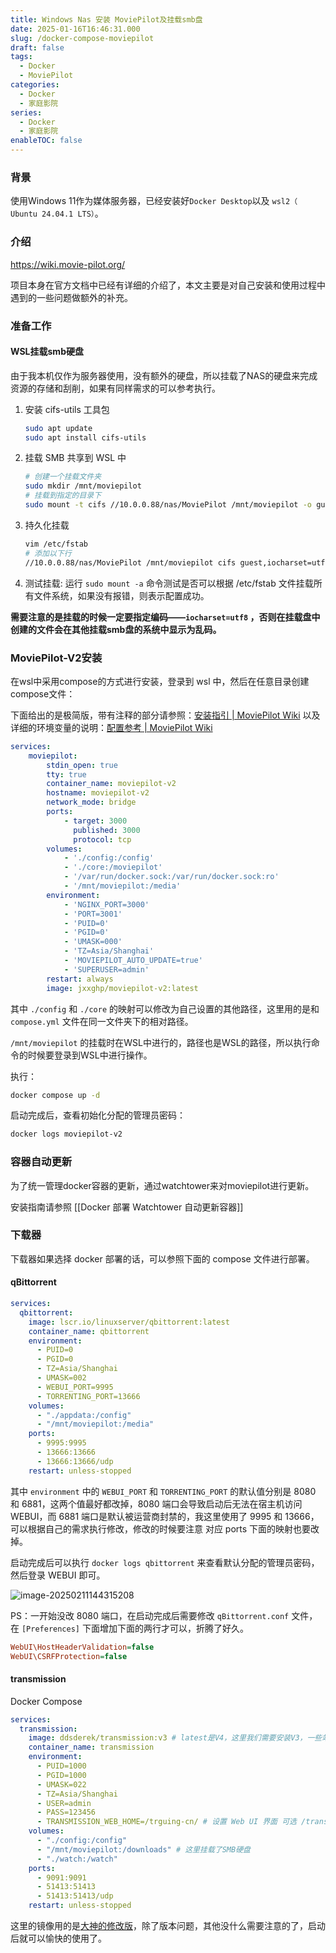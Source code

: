 ```yaml
---
title: Windows Nas 安装 MoviePilot及挂载smb盘
date: 2025-01-16T16:46:31.000
slug: /docker-compose-moviepilot
draft: false
tags:
  - Docker
  - MoviePilot
categories:
  - Docker
  - 家庭影院
series:
  - Docker
  - 家庭影院
enableTOC: false
---
```


### 背景

使用Windows 11作为媒体服务器，已经安装好`Docker Desktop`以及 `wsl2（ Ubuntu 24.04.1 LTS）`。

### 介绍

https://wiki.movie-pilot.org/

项目本身在官方文档中已经有详细的介绍了，本文主要是对自己安装和使用过程中遇到的一些问题做额外的补充。

### 准备工作

#### WSL挂载smb硬盘

由于我本机仅作为服务器使用，没有额外的硬盘，所以挂载了NAS的硬盘来完成资源的存储和刮削，如果有同样需求的可以参考执行。

1. 安装 cifs-utils 工具包

   ```bash
   sudo apt update
   sudo apt install cifs-utils
   ```

2. 挂载 SMB 共享到 WSL 中

   ```bash
   # 创建一个挂载文件夹
   sudo mkdir /mnt/moviepilot
   # 挂载到指定的目录下
   sudo mount -t cifs //10.0.0.88/nas/MoviePilot /mnt/moviepilot -o guest,iocharset=utf8,file_mode=0777,dir_mode=0777
   ```

3. 持久化挂载

   ```bash
   vim /etc/fstab
   # 添加以下行
   //10.0.0.88/nas/MoviePilot /mnt/moviepilot cifs guest,iocharset=utf8,file_mode=0777,dir_mode=0777,nofail 0 0
   ```

4. 测试挂载: 运行 `sudo mount -a` 命令测试是否可以根据 /etc/fstab 文件挂载所有文件系统，如果没有报错，则表示配置成功。



**需要注意的是挂载的时候一定要指定编码——`iocharset=utf8` ，否则在挂载盘中创建的文件会在其他挂载smb盘的系统中显示为乱码。**



### MoviePilot-V2安装

在wsl中采用compose的方式进行安装，登录到 wsl 中，然后在任意目录创建compose文件：

下面给出的是极简版，带有注释的部分请参照：[安装指引 | MoviePilot Wiki](https://wiki.movie-pilot.org/zh/install) 以及详细的环境变量的说明：[配置参考 | MoviePilot Wiki](https://wiki.movie-pilot.org/zh/configuration)

```yml
services:
    moviepilot:
        stdin_open: true
        tty: true
        container_name: moviepilot-v2
        hostname: moviepilot-v2
        network_mode: bridge
        ports:
            - target: 3000
              published: 3000
              protocol: tcp
        volumes:
            - './config:/config'
            - './core:/moviepilot'
            - '/var/run/docker.sock:/var/run/docker.sock:ro'
            - '/mnt/moviepilot:/media'
        environment:
            - 'NGINX_PORT=3000'
            - 'PORT=3001'
            - 'PUID=0'
            - 'PGID=0'
            - 'UMASK=000'
            - 'TZ=Asia/Shanghai'
            - 'MOVIEPILOT_AUTO_UPDATE=true'
            - 'SUPERUSER=admin'
        restart: always
        image: jxxghp/moviepilot-v2:latest
```

其中 `./config` 和 `./core` 的映射可以修改为自己设置的其他路径，这里用的是和 `compose.yml` 文件在同一文件夹下的相对路径。

`/mnt/moviepilot` 的挂载时在WSL中进行的，路径也是WSL的路径，所以执行命令的时候要登录到WSL中进行操作。

执行：

```bash
docker compose up -d
```

启动完成后，查看初始化分配的管理员密码：

```bash
docker logs moviepilot-v2
```

### 容器自动更新

为了统一管理docker容器的更新，通过watchtower来对moviepilot进行更新。

安装指南请参照 [[Docker 部署 Watchtower 自动更新容器]]



### 下载器

下载器如果选择 docker 部署的话，可以参照下面的 compose 文件进行部署。

#### qBittorrent

```yaml
services:
  qbittorrent:
    image: lscr.io/linuxserver/qbittorrent:latest
    container_name: qbittorrent
    environment:
      - PUID=0
      - PGID=0
      - TZ=Asia/Shanghai
      - UMASK=002
      - WEBUI_PORT=9995
      - TORRENTING_PORT=13666
    volumes:
      - "./appdata:/config"
      - "/mnt/moviepilot:/media"
    ports:
      - 9995:9995
      - 13666:13666
      - 13666:13666/udp
    restart: unless-stopped
```

其中 `environment` 中的 `WEBUI_PORT` 和 `TORRENTING_PORT` 的默认值分别是 8080 和 6881，这两个值最好都改掉，8080 端口会导致启动后无法在宿主机访问 WEBUI，而 6881 端口是默认被运营商封禁的，我这里使用了 9995 和 13666，可以根据自己的需求执行修改，修改的时候要注意 对应 ports 下面的映射也要改掉。



启动完成后可以执行 `docker logs qbittorrent` 来查看默认分配的管理员密码，然后登录 WEBUI 即可。

![image-20250211144315208](https://kiwi4814-1256211473.cos.ap-nanjing.myqcloud.com/img/image-20250211144315208.webp)

PS：一开始没改 8080 端口，在启动完成后需要修改 `qBittorrent.conf` 文件，在 `[Preferences]` 下面增加下面的两行才可以，折腾了好久。

```ini
WebUI\HostHeaderValidation=false
WebUI\CSRFProtection=false
```

#### transmission

Docker Compose

```yaml
services:
  transmission:
    image: ddsderek/transmission:v3 # latest是V4，这里我们需要安装V3，一些站是不允许V4的
    container_name: transmission
    environment:
      - PUID=1000
      - PGID=1000
      - UMASK=022
      - TZ=Asia/Shanghai
      - USER=admin
      - PASS=123456
      - TRANSMISSION_WEB_HOME=/trguing-cn/ # 设置 Web UI 界面 可选 /transmission-web-control/ /transmissionic/ /combustion/ /kettu/ /flood/ /trguing/ /trguing-cn/
    volumes:
      - "./config:/config"
      - "/mnt/moviepilot:/downloads" # 这里挂载了SMB硬盘
      - "./watch:/watch"
    ports:
      - 9091:9091
      - 51413:51413
      - 51413:51413/udp
    restart: unless-stopped
```

这里的镜像用的是[大神的修改版](https://github.com/DDS-Derek/transmission-Docker)，除了版本问题，其他没什么需要注意的了，启动后就可以愉快的使用了。









